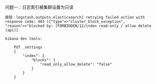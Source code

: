 问题一：日志索引被集群设置为只读

	报错：logstash.outputs.elasticsearch] retrying failed action with response code: 403 ({"type"=>"cluster_block_exception", "reason"=>"blocked by: [FORBIDDEN/12/index read-only / allow delete (api)]
	
	kibana dev tools:

		PUT _settings
		{
		    "index": {
		    	"blocks": {
		    		"read_only_allow_delete": "false"
		    	}
		    }
		}